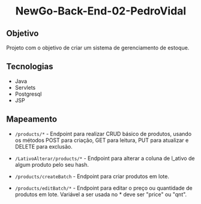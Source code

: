 # <p align="center"> NewGo-Back-End-02-PedroVidal </p>

## Objetivo
Projeto com o objetivo de criar um sistema de gerenciamento de estoque.

## Tecnologias
- Java
- Servlets
- Postgresql
- JSP

## Mapeamento
- `/products/*` - Endpoint para realizar CRUD básico de produtos, usando os métodos POST para criação, GET para leitura, PUT para atualizar e DELETE para exclusão.

- `/LativoAlterar/products/*` - Endpoint para alterar a coluna de l_ativo de algum produto pelo seu hash.

- `/products/createBatch` - Endpoint para criar produtos em lote.

- `/products/editBatch/*` - Endpoint para editar o preço ou quantidade de produtos em lote. Variável a ser usada no * deve ser "price" ou "qnt".
